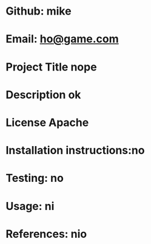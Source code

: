  # Github: mike 
# Email: ho@game.com 
 # Project Title nope 
 # Description ok 
# License Apache 
# Installation instructions:no 
# Testing: no 
# Usage: ni 
# References: nio 
